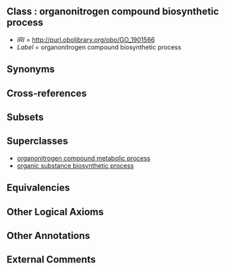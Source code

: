 
## Class : organonitrogen compound biosynthetic process

 * *IRI* = http://purl.obolibrary.org/obo/GO_1901566
 * *Label* = organonitrogen compound biosynthetic process

## Synonyms


## Cross-references


## Subsets


## Superclasses

 * [organonitrogen compound metabolic process](../../GO/64/GO_1901564.md)
 * [organic substance biosynthetic process](../../GO/76/GO_1901576.md)

## Equivalencies


## Other Logical Axioms


## Other Annotations


## External Comments


